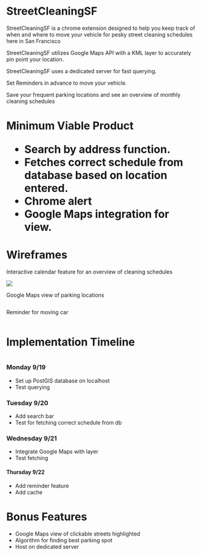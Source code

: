 <h1>StreetCleaningSF</h2>
<p>StreetCleaningSF is a chrome extension designed to help you keep track of when and where to move your vehicle for pesky street cleaning schedules here in San Francisco</p>
<p>StreetCleaningSF utilizes Google Maps API with a KML layer to accurately pin point your location.</p>
<p>StreetCleaningSF uses a dedicated server for fast querying.</p>
<p>Set Reminders in advance to move your vehicle.</p>
<p>Save your frequent parking locations and see an overview of monthly cleaning schedules</p>

<h1>Minimum Viable Product</j1>
<ul>
  <li style='disc'>Search by address function.</li>
  <li style='disc'>Fetches correct schedule from database based on location entered.</li>
  <li style='disc'>Chrome alert</li>
  <li style='disc'>Google Maps integration for view.</li>
</ul>

<h1>Wireframes</h1>
  <p>Interactive calendar feature for an overview of cleaning schedules</p>
  <img src='https://s3.amazonaws.com/codementor_content/2014-Nov-wekk4/calendar.gif' />

  <p>Google Maps view of parking locations</p>
  <img src='' />

  <p>Reminder for moving car</p>
  <img src='' />

<h1>Implementation Timeline<h1>
<h3>Monday 9/19</h3>
  <ul>
    <li type='disc'>Set up PostGIS database on localhost</li>
    <li type='disc'>Test querying</li>
  </ul>

<h3>Tuesday 9/20</h3>
  <ul>
    <li type='disc'>Add search bar</li>
    <li type='disc'>Test for fetching correct schedule from db</li>
  </ul>

<h3>Wednesday 9/21</h3>
  <ul>
    <li type='disc'>Integrate Google Maps with layer</li>
    <li type='disc'>Test fetching</li>
  </ul>

<h4>Thursday 9/22</h3>
  <ul>
    <li type='disc'>Add reminder feature</li>
    <li type='disc'>Add cache</li>
  </ul>

<h1>Bonus Features</h1>
  <ul>
    <li type='disc'>Google Maps view of clickable streets highlighted</li>
    <li type='disc'>Algorithm for finding best parking spot</li>
    <li type='disc'>Host on dedicated server</li>
  </ul>

